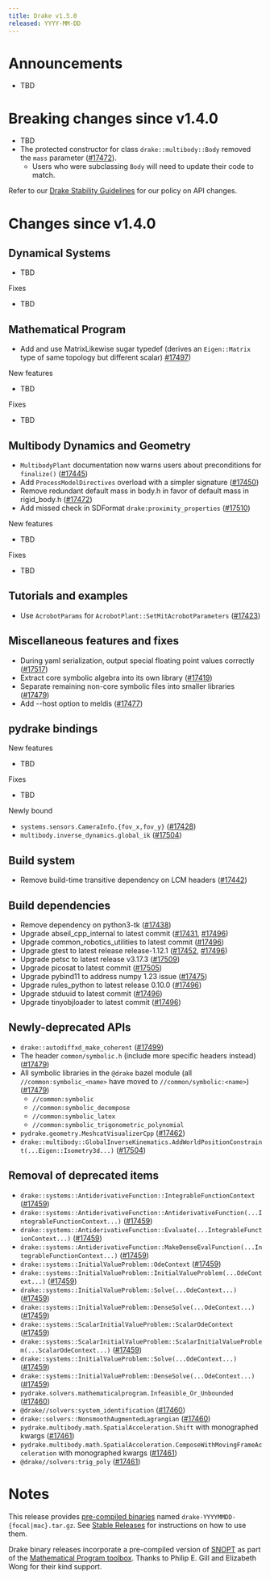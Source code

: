 ```yaml
---
title: Drake v1.5.0
released: YYYY-MM-DD
---
```


# Announcements

* TBD

# Breaking changes since v1.4.0

* TBD
* The protected constructor for class `drake::multibody::Body` removed the
  `mass` parameter ([#17472][_#17472]).
  * Users who were subclassing `Body` will need to update their code to match.

Refer to our [Drake Stability Guidelines](/stable.html) for our policy
on API changes.

# Changes since v1.4.0

## Dynamical Systems

<!-- <relnotes for systems go here> -->

* TBD

Fixes

* TBD

## Mathematical Program

<!-- <relnotes for solvers go here> -->

* Add and use MatrixLikewise sugar typedef (derives an `Eigen::Matrix` type of same topology but different scalar) [#17497][_#17497])

New features

* TBD

Fixes

* TBD

## Multibody Dynamics and Geometry

<!-- <relnotes for geometry,multibody go here> -->

* `MultibodyPlant` documentation now warns users about preconditions for `finalize()` ([#17445][_#17445])
* Add `ProcessModelDirectives` overload with a simpler signature ([#17450][_#17450])
* Remove redundant default mass in body.h in favor of default mass in rigid_body.h ([#17472][_#17472])
* Add missed check in SDFormat `drake:proximity_properties` ([#17510][_#17510])

New features

* TBD

Fixes

* TBD

## Tutorials and examples

<!-- <relnotes for examples,tutorials go here> -->

* Use `AcrobotParams` for `AcrobotPlant::SetMitAcrobotParameters` ([#17423][_#17423])

## Miscellaneous features and fixes

<!-- <relnotes for common,math,lcm,lcmtypes,manipulation,perception go here> -->

* During yaml serialization, output special floating point values correctly ([#17517][_#17517])
* Extract core symbolic algebra into its own library ([#17419][_#17419])
* Separate remaining non-core symbolic files into smaller libraries ([#17479][_#17479])
* Add --host option to meldis ([#17477][_#17477])

## pydrake bindings

<!-- <relnotes for bindings go here> -->

New features

* TBD

Fixes

* TBD

Newly bound

* `systems.sensors.CameraInfo.{fov_x,fov_y}` ([#17428][_#17428])
* `multibody.inverse_dynamics.global_ik` ([#17504][_#17504])

## Build system

<!-- <relnotes for cmake,doc,setup,third_party,tools go here> -->

* Remove build-time transitive dependency on LCM headers ([#17442][_#17442])

## Build dependencies

* Remove dependency on python3-tk ([#17438][_#17438])
* Upgrade abseil_cpp_internal to latest commit ([#17431][_#17431], [#17496][_#17496])
* Upgrade common_robotics_utilities to latest commit ([#17496][_#17496])
* Upgrade gtest to latest release release-1.12.1 ([#17452][_#17452], [#17496][_#17496])
* Upgrade petsc to latest release v3.17.3 ([#17509][_#17509])
* Upgrade picosat to latest commit ([#17505][_#17505])
* Upgrade pybind11 to address numpy 1.23 issue ([#17475][_#17475])
* Upgrade rules_python to latest release 0.10.0 ([#17496][_#17496])
* Upgrade stduuid to latest commit ([#17496][_#17496])
* Upgrade tinyobjloader to latest commit ([#17496][_#17496])

## Newly-deprecated APIs

* `drake::autodiffxd_make_coherent` ([#17499][_#17499])
* The header `common/symbolic.h` (include more specific headers instead) ([#17479][_#17479])
* All symbolic libraries in the `@drake` bazel module (all `//common:symbolic_<name>` have moved to `//common/symbolic:<name>`) ([#17479][_#17479])
  * `//common:symbolic`
  * `//common:symbolic_decompose`
  * `//common:symbolic_latex`
  * `//common:symbolic_trigonometric_polynomial`
* `pydrake.geometry.MeshcatVisualizerCpp` ([#17462][_#17462])
* `drake::multibody::GlobalInverseKinematics.AddWorldPositionConstraint(...Eigen::Isometry3d...)` ([#17504][_#17504])

## Removal of deprecated items

* `drake::systems::AntiderivativeFunction::IntegrableFunctionContext` ([#17459][_#17459])
* `drake::systems::AntiderivativeFunction::AntiderivativeFunction(...IntegrableFunctionContext...)` ([#17459][_#17459])
* `drake::systems::AntiderivativeFunction::Evaluate(...IntegrableFunctionContext...)` ([#17459][_#17459])
* `drake::systems::AntiderivativeFunction::MakeDenseEvalFunction(...IntegrableFunctionContext...)` ([#17459][_#17459])
* `drake::systems::InitialValueProblem::OdeContext` ([#17459][_#17459])
* `drake::systems::InitialValueProblem::InitialValueProblem(...OdeContext...)` ([#17459][_#17459])
* `drake::systems::InitialValueProblem::Solve(...OdeContext...)` ([#17459][_#17459])
* `drake::systems::InitialValueProblem::DenseSolve(...OdeContext...)` ([#17459][_#17459])
* `drake::systems::ScalarInitialValueProblem::ScalarOdeContext` ([#17459][_#17459])
* `drake::systems::ScalarInitialValueProblem::ScalarInitialValueProblem(...ScalarOdeContext...)` ([#17459][_#17459])
* `drake::systems::InitialValueProblem::Solve(...OdeContext...)` ([#17459][_#17459])
* `drake::systems::InitialValueProblem::DenseSolve(...OdeContext...)` ([#17459][_#17459])
* `pydrake.solvers.mathematicalprogram.Infeasible_Or_Unbounded` ([#17460][_#17460])
* `@drake//solvers:system_identification` ([#17460][_#17460])
* `drake::solvers::NonsmoothAugmentedLagrangian` ([#17460][_#17460])
* `pydrake.multibody.math.SpatialAcceleration.Shift` with monographed kwargs ([#17461][_#17461])
* `pydrake.multibody.math.SpatialAcceleration.ComposeWithMovingFrameAcceleration` with monographed kwargs ([#17461][_#17461])
* `@drake//solvers:trig_poly` ([#17461][_#17461])

# Notes


This release provides [pre-compiled binaries](https://github.com/RobotLocomotion/drake/releases/tag/v1.5.0) named
``drake-YYYYMMDD-{focal|mac}.tar.gz``. See [Stable Releases](/from_binary.html#stable-releases) for instructions on how to use them.

Drake binary releases incorporate a pre-compiled version of [SNOPT](https://ccom.ucsd.edu/~optimizers/solvers/snopt/) as part of the
[Mathematical Program toolbox](https://drake.mit.edu/doxygen_cxx/group__solvers.html). Thanks to
Philip E. Gill and Elizabeth Wong for their kind support.

<!-- <begin issue links> -->
[_#16683]: https://github.com/RobotLocomotion/drake/pull/16683
[_#17419]: https://github.com/RobotLocomotion/drake/pull/17419
[_#17423]: https://github.com/RobotLocomotion/drake/pull/17423
[_#17428]: https://github.com/RobotLocomotion/drake/pull/17428
[_#17431]: https://github.com/RobotLocomotion/drake/pull/17431
[_#17438]: https://github.com/RobotLocomotion/drake/pull/17438
[_#17442]: https://github.com/RobotLocomotion/drake/pull/17442
[_#17445]: https://github.com/RobotLocomotion/drake/pull/17445
[_#17450]: https://github.com/RobotLocomotion/drake/pull/17450
[_#17452]: https://github.com/RobotLocomotion/drake/pull/17452
[_#17459]: https://github.com/RobotLocomotion/drake/pull/17459
[_#17460]: https://github.com/RobotLocomotion/drake/pull/17460
[_#17461]: https://github.com/RobotLocomotion/drake/pull/17461
[_#17462]: https://github.com/RobotLocomotion/drake/pull/17462
[_#17472]: https://github.com/RobotLocomotion/drake/pull/17472
[_#17475]: https://github.com/RobotLocomotion/drake/pull/17475
[_#17477]: https://github.com/RobotLocomotion/drake/pull/17477
[_#17479]: https://github.com/RobotLocomotion/drake/pull/17479
[_#17496]: https://github.com/RobotLocomotion/drake/pull/17496
[_#17497]: https://github.com/RobotLocomotion/drake/pull/17497
[_#17499]: https://github.com/RobotLocomotion/drake/pull/17499
[_#17504]: https://github.com/RobotLocomotion/drake/pull/17504
[_#17505]: https://github.com/RobotLocomotion/drake/pull/17505
[_#17509]: https://github.com/RobotLocomotion/drake/pull/17509
[_#17510]: https://github.com/RobotLocomotion/drake/pull/17510
[_#17517]: https://github.com/RobotLocomotion/drake/pull/17517
<!-- <end issue links> -->

<!--
  Current oldest_commit 2b3eeed634be21a963194f301d5c44370e280d33 (exclusive).
  Current newest_commit d8c84aa46cdc708bfa356eb0141f8c463230907a (inclusive).
-->
